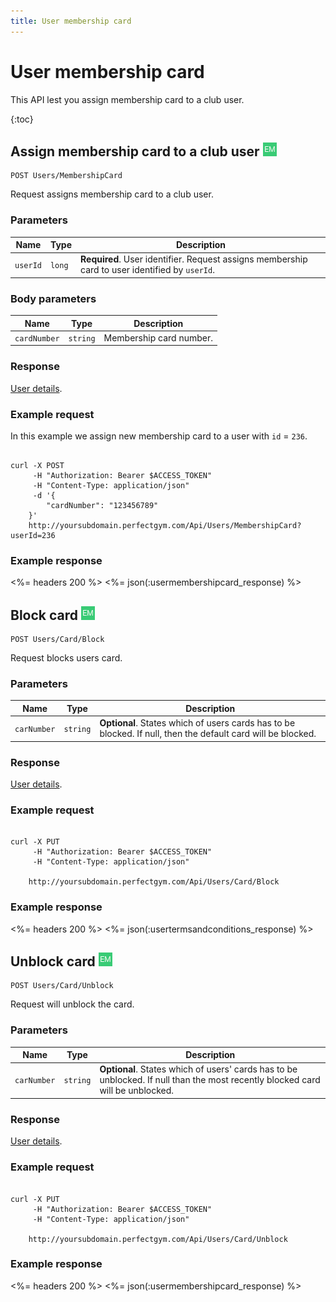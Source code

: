 ```yaml
---
title: User membership card
---
```


# User membership card

This API lest you assign membership card to a club user.

{:toc}


## Assign membership card to a club user ![alt text][EM]

    POST Users/MembershipCard

Request assigns membership card to a club user.


### Parameters

Name  	    | Type     		| Description
------------|---------------|------------
`userId`    |`long`    		| **Required**. User identifier. Request assigns membership card to user identified by `userId`.


### Body parameters

Name     	    | Type       		| Description
----------------|-------------------|------------
`cardNumber` 	|`string`    		| Membership card number.



### Response

[User details][UserDetailsProperties].


### Example request

In this example we assign new membership card to a user with `id` = `236`.

``` command-line

curl -X POST 
	 -H "Authorization: Bearer $ACCESS_TOKEN" 
	 -H "Content-Type: application/json" 
	 -d '{
	    "cardNumber": "123456789"	    
	}' 
	http://yoursubdomain.perfectgym.com/Api/Users/MembershipCard?userId=236
```


### Example response

<%= headers 200 %>
<%= json(:usermembershipcard_response) %>



[UserDetailsProperties]: /api/users/userdetails#properties

[EM]: /assets/images/employee.png "Employee mode"
[UM]: /assets/images/user.png "User mode"




## Block card ![alt text][EM]

    POST Users/Card/Block

Request blocks users card.


### Parameters

Name     	    				| Type    		| Description
--------------------------------|---------------|------------
`carNumber`     		        |`string`    	|  **Optional**. States which of users cards has to be blocked. If null, then the default card will be blocked.




### Response

[User details][UserDetailsProperties].


### Example request



``` command-line

curl -X PUT 
	 -H "Authorization: Bearer $ACCESS_TOKEN" 
	 -H "Content-Type: application/json" 
	 
	http://yoursubdomain.perfectgym.com/Api/Users/Card/Block
```


### Example response

<%= headers 200 %>
<%= json(:usertermsandconditions_response) %>



[UserDetailsProperties]: /api/users/userdetails#properties
[Contract]: /appendix/datatypes/contract

[EM]: /assets/images/employee.png "Employee mode"
[UM]: /assets/images/user.png "User mode"




## Unblock card ![alt text][EM]

    POST Users/Card/Unblock

Request will unblock the card.


### Parameters

Name     	    				| Type    		| Description
--------------------------------|---------------|------------
`carNumber`     		        |`string`    	|  **Optional**. States which of users' cards has to be unblocked. If null than the most recently blocked card will be unblocked.




### Response

[User details][UserDetailsProperties].


### Example request



``` command-line

curl -X PUT 
	 -H "Authorization: Bearer $ACCESS_TOKEN" 
	 -H "Content-Type: application/json" 
	 
	http://yoursubdomain.perfectgym.com/Api/Users/Card/Unblock
```


### Example response

<%= headers 200 %>
<%= json(:usermembershipcard_response) %>



[UserDetailsProperties]: /api/users/userdetails#properties
[Contract]: /appendix/datatypes/contract

[EM]: /assets/images/employee.png "Employee mode"
[UM]: /assets/images/user.png "User mode"